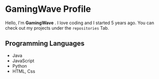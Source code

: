 # GamingWave Profile

Hello, I'm **GamingWave** .
I love coding and I started 5 years ago. 
You can check out my projects under the `repositories` Tab.


## Programming Languages
- Java
- JavaScript
- Python
- HTML, Css

